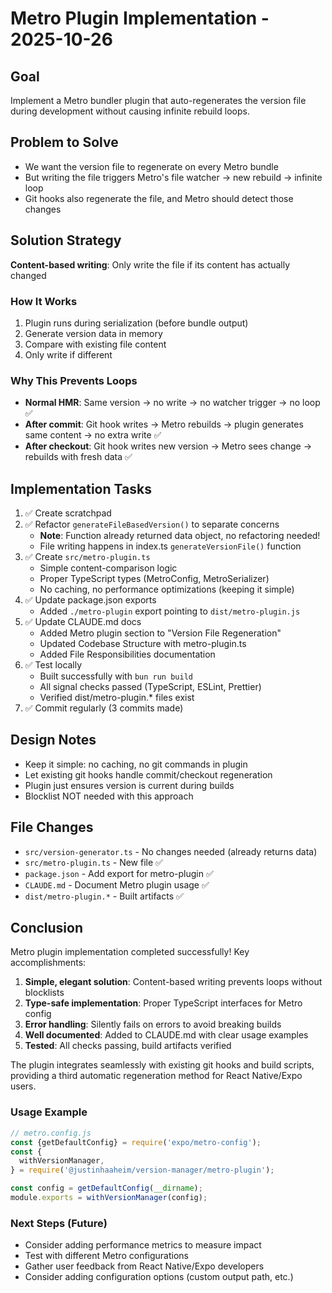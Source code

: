 # Metro Plugin Implementation - 2025-10-26

## Goal

Implement a Metro bundler plugin that auto-regenerates the version file during development without causing infinite rebuild loops.

## Problem to Solve

- We want the version file to regenerate on every Metro bundle
- But writing the file triggers Metro's file watcher → new rebuild → infinite loop
- Git hooks also regenerate the file, and Metro should detect those changes

## Solution Strategy

**Content-based writing**: Only write the file if its content has actually changed

### How It Works

1. Plugin runs during serialization (before bundle output)
2. Generate version data in memory
3. Compare with existing file content
4. Only write if different

### Why This Prevents Loops

- **Normal HMR**: Same version → no write → no watcher trigger → no loop ✅
- **After commit**: Git hook writes → Metro rebuilds → plugin generates same content → no extra write ✅
- **After checkout**: Git hook writes new version → Metro sees change → rebuilds with fresh data ✅

## Implementation Tasks

1. ✅ Create scratchpad
2. ✅ Refactor `generateFileBasedVersion()` to separate concerns
   - **Note**: Function already returned data object, no refactoring needed!
   - File writing happens in index.ts `generateVersionFile()` function
3. ✅ Create `src/metro-plugin.ts`
   - Simple content-comparison logic
   - Proper TypeScript types (MetroConfig, MetroSerializer)
   - No caching, no performance optimizations (keeping it simple)
4. ✅ Update package.json exports
   - Added `./metro-plugin` export pointing to `dist/metro-plugin.js`
5. ✅ Update CLAUDE.md docs
   - Added Metro plugin section to "Version File Regeneration"
   - Updated Codebase Structure with metro-plugin.ts
   - Added File Responsibilities documentation
6. ✅ Test locally
   - Built successfully with `bun run build`
   - All signal checks passed (TypeScript, ESLint, Prettier)
   - Verified dist/metro-plugin.\* files exist
7. ✅ Commit regularly (3 commits made)

## Design Notes

- Keep it simple: no caching, no git commands in plugin
- Let existing git hooks handle commit/checkout regeneration
- Plugin just ensures version is current during builds
- Blocklist NOT needed with this approach

## File Changes

- `src/version-generator.ts` - No changes needed (already returns data)
- `src/metro-plugin.ts` - New file ✅
- `package.json` - Add export for metro-plugin ✅
- `CLAUDE.md` - Document Metro plugin usage ✅
- `dist/metro-plugin.*` - Built artifacts ✅

## Conclusion

Metro plugin implementation completed successfully! Key accomplishments:

1. **Simple, elegant solution**: Content-based writing prevents loops without blocklists
2. **Type-safe implementation**: Proper TypeScript interfaces for Metro config
3. **Error handling**: Silently fails on errors to avoid breaking builds
4. **Well documented**: Added to CLAUDE.md with clear usage examples
5. **Tested**: All checks passing, build artifacts verified

The plugin integrates seamlessly with existing git hooks and build scripts, providing a third automatic regeneration method for React Native/Expo users.

### Usage Example

```javascript
// metro.config.js
const {getDefaultConfig} = require('expo/metro-config');
const {
  withVersionManager,
} = require('@justinhaaheim/version-manager/metro-plugin');

const config = getDefaultConfig(__dirname);
module.exports = withVersionManager(config);
```

### Next Steps (Future)

- Consider adding performance metrics to measure impact
- Test with different Metro configurations
- Gather user feedback from React Native/Expo developers
- Consider adding configuration options (custom output path, etc.)
